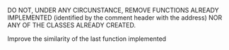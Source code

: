 DO NOT, UNDER ANY CIRCUNSTANCE, REMOVE FUNCTIONS ALREADY IMPLEMENTED (identified by the comment header with the address) NOR ANY OF THE CLASSES ALREADY CREATED.

Improve the similarity of the last function implemented